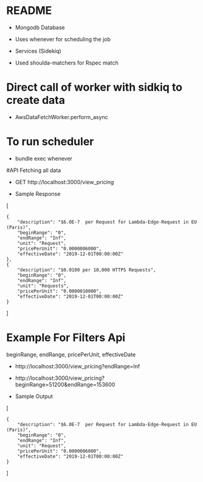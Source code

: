 # README

* Mongodb Database

* Uses whenever for scheduling the job

* Services (Sidekiq)

* Used shoulda-matchers for Rspec match


# Direct call of worker with sidkiq to create data

* AwsDataFetchWorker.perform_async


# To run scheduler

* bundle exec whenever

#API
Fetching all  data
*  GET http://localhost:3000/view_pricing
- Sample Response

[

    {
        "description": "$6.0E-7  per Request for Lambda-Edge-Request in EU (Paris)",
        "beginRange": "0",
        "endRange": "Inf",
        "unit": "Request",
        "pricePerUnit": "0.0000006000",
        "effectiveDate": "2019-12-01T00:00:00Z"
    },
    {
        "description": "$0.0100 per 10,000 HTTPS Requests",
        "beginRange": "0",
        "endRange": "Inf",
        "unit": "Requests",
        "pricePerUnit": "0.0000010000",
        "effectiveDate": "2019-12-01T00:00:00Z"
    }
    
]

# Example For  Filters Api

beginRange,
endRange,
pricePerUnit,
effectiveDate

* http://localhost:3000/view_pricing?endRange=Inf
* http://localhost:3000/view_pricing?beginRange=51200&endRange=153600   

* Sample Output

[

    {
        "description": "$6.0E-7  per Request for Lambda-Edge-Request in EU (Paris)",
        "beginRange": "0",
        "endRange": "Inf",
        "unit": "Request",
        "pricePerUnit": "0.0000006000",
        "effectiveDate": "2019-12-01T00:00:00Z"
    }
    
]




